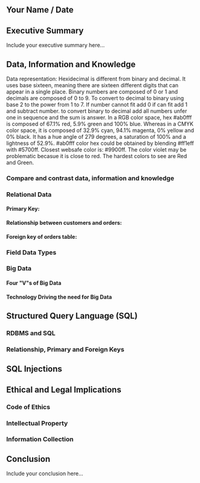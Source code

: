 ## Your Name / Date

## Executive Summary 
Include your executive summary here...

## Data, Information and Knowledge

Data representation:
Hexidecimal is different from binary and decimal. It uses base sixteen, meaning there are sixteen different digits that can appear in a single place. 
Binary numbers are composed of 0 or 1 and decimals are composed of 0 to 9. 
To convert to decimal to binary using base 2 to the power from 1 to 7. If number cannot fit add 0 if can fit add 1 and subtract number. to convert binary 
to decimal add all numbers unfer one in sequence and the sum is answer. 
In a RGB color space, hex #ab0fff is composed of 67.1% red, 5.9% green and 100% blue. Whereas in a CMYK color space, it is composed of 32.9% cyan, 94.1% magenta, 0% yellow and 0% black. It has a hue angle of 279 degrees, a saturation of 100% and a lightness of 52.9%. #ab0fff color hex could be obtained by blending #ff1eff with #5700ff. Closest websafe color is: #9900ff. The color violet may be problematic becasue it is close to red. The hardest colors to see are Red and Green. 

### Compare and contrast data, information and knowledge

### Relational Data
#### Primary Key:
#### Relationship between customers and orders:
#### Foreign key of orders table:
### Field Data Types

### Big Data
#### Four "V"s of Big Data
#### Technology Driving the need for Big Data

## Structured Query Language (SQL) 
### RDBMS and SQL
### Relationship, Primary and Foreign Keys

## SQL Injections

## Ethical and Legal Implications
### Code of Ethics
### Intellectual Property
### Information Collection

## Conclusion
Include your conclusion here...
